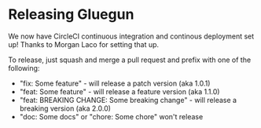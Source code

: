 # Releasing Gluegun

We now have CircleCI continuous integration and continous deployment set up! Thanks to Morgan Laco for setting that up.

To release, just squash and merge a pull request and prefix with one of the following:

* "fix: Some feature" - will release a patch version (aka 1.0.1)
* "feat: Some feature" - will release a feature version (aka 1.1.0)
* "feat: BREAKING CHANGE: Some breaking change" - will release a breaking version (aka 2.0.0)
* "doc: Some docs" or "chore: Some chore" won't release
